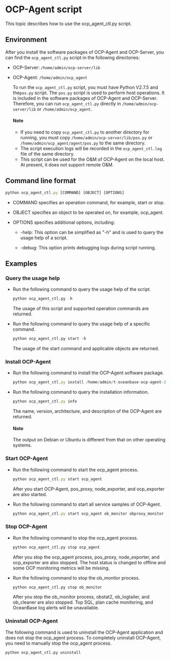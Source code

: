 OCP-Agent script 
=====================================

This topic describes how to use the ocp_agent_ctl.py script. 

Environment 
--------------------------------

After you install the software packages of OCP-Agent and OCP-Server, you can find the `ocp_agent_ctl.py` script in the following directories:

* OCP-Server: `/home/admin/ocp-server/lib`

  

* OCP-Agent: `/home/admin/ocp_agent`

  To run the `ocp_agent_ctl.py` script, you must have Python V2.7.5 and the`pos.py` script. The `pos.py` script is used to perform host operations. It is included in the software packages of OCP-Agent and OCP-Server. Therefore, you can run `ocp_agent_ctl.py` directly in `/home/admin/ocp-server/lib` or `/home/admin/ocp_agent`. 
  
  <main id="notice" type='explain'>
    <h4>Note</h4>
    <ul>
    <li>If you need to copy <code>ocp_agent_ctl.py</code> to another directory for running, you must copy <code>/home/admin/ocp-server/lib/pos.py</code> or <code>/home/admin/ocp_agent/agent/pos.py</code> to the same directory.</li>
    <li>The script execution logs will be recorded in the <code>ocp_agent_ctl.log</code> file of the same directory.</li>
    <li>This script can be used for the O&amp;M of OCP-Agent on the local host. At present, it does not support remote O&amp;M.</li>
    </ul>
  </main>

    
  

  
  




Command line format 
----------------------------------------

```javascript
python ocp_agent_ctl.py [COMMAND] [OBJECT] [OPTIONS]
```



* COMMAND specifies an operation command, for example, start or stop.

  

* OBJECT specifies an object to be operated on, for example, ocp_agent.

  

* OPTIONS specifies additional options, including:

  * -help: This option can be simplified as "-h" and is used to query the usage help of a script.

    
  
  * -debug: This option prints debugging logs during script running.

    
  

  




Examples 
-----------------------------

### Query the usage help 

* Run the following command to query the usage help of the script.

  ```python
  python ocp_agent_ctl.py -h
  ```

  

  The usage of this script and supported operation commands are returned.
  

* Run the following command to query the usage help of a specific command.

  ```python
  python ocp_agent_ctl.py start -h
  ```

  

  The usage of the start command and applicable objects are returned.
  




### Install OCP-Agent 

* Run the following command to install the OCP-Agent software package. 

  ```javascript
  python ocp_agent_ctl.py install /home/admin/t-oceanbase-ocp-agent-2.4.3-1234567.alios7.x86_64.rpm
  ```

  

* Run the following command to query the installation information.

  ```javascript
  python ocp_agent_ctl.py info
  ```

  

  The name, version, architecture, and description of the OCP-Agent are returned. 
  
  <main id="notice" type='explain'>
    <h4>Note</h4>
    <p>The output on Debian or Ubuntu is different from that on other operating systems.</p>
  </main>
  




### Start OCP-Agent 

* Run the following command to start the ocp_agent process. 

  ```javascript
  python ocp_agent_ctl.py start ocp_agent
  ```

  

  After you start OCP-Agent, pos_proxy, node_exporter, and ocp_exporter are also started.
  




<!-- -->

* Run the following command to start all service samples of OCP-Agent.

  ```javascript
  python ocp_agent_ctl.py start ocp_agent ob_monitor obproxy_monitor --ocp_site_url http://localhost:8080 --cluster_name cluster1
  ```

  




### Stop OCP-Agent 

* Run the following command to stop the ocp_agent process.

  ```python
  python ocp_agent_ctl.py stop ocp_agent
  ```

  

  After you stop the ocp_agent process, pos_proxy, node_exporter, and ocp_exporter are also stopped. The host status is changed to offline and some OCP monitoring metrics will be missing.
  

* Run the following command to stop the ob_monitor process.

  ```python
  python ocp_agent_ctl.py stop ob_monitor
  ```

  

  After you stop the ob_monitor process, obstat2, ob_logtailer, and ob_cleaner are also stopped. Top SQL, plan cache monitoring, and OceanBase log alerts will be unavailable.
  




### Uninstall OCP-Agent 

The following command is used to uninstall the OCP-Agent application and does not stop the ocp_agent process. To completely uninstall OCP-Agent, you need to manually stop the ocp_agent process. 

```python
python ocp_agent_ctl.py uninstall
```


